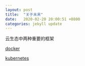 ```yaml
---
layout: post
title:  "关于未来"
date:   2020-02-20 20:00:51 +0800
categories: jekyll update
---
```



云生态中两种重要的框架

[docker](https://docs.docker.com/engine/reference/commandline/build/)

[kubernetes](https://kubernetes.io/docs/tutorials/)



